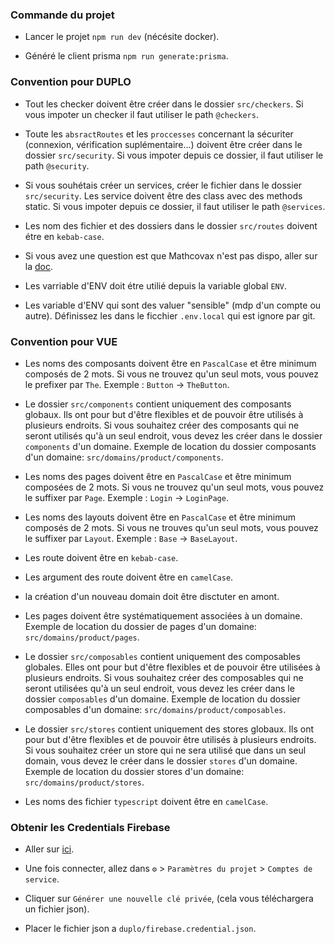 ### Commande du projet

- Lancer le projet `npm run dev` (nécésite docker).

- Généré le client prisma `npm run generate:prisma`.

### Convention pour DUPLO

- Tout les checker doivent être créer dans le dossier `src/checkers`. Si vous impoter un checker il faut utiliser le path `@checkers`.

- Toute les `absractRoutes` et les `proccesses` concernant la sécuriter (connexion, vérification suplémentaire...) doivent être créer dans le dossier `src/security`. Si vous impoter depuis ce dossier, il faut utiliser le path `@security`.

- Si vous souhétais créer un services, créer le fichier dans le dossier `src/security`. Les service doivent être des class avec des methods static. Si vous impoter depuis ce dossier, il faut utiliser le path `@services`.

- Les nom des fichier et des dossiers dans le dossier `src/routes` doivent étre en `kebab-case`.

- Si vous avez une question est que Mathcovax n'est pas dispo, aller sur la [doc](https://github.com/duplojs/duplojs).

- Les varriable d'ENV doit étre utilié depuis la variable global `ENV`.

- Les variable d'ENV qui sont des valuer "sensible" (mdp d'un compte ou autre). Définissez les dans le ficchier `.env.local` qui est ignore par git.

### Convention pour VUE

- Les noms des composants doivent être en `PascalCase` et être minimum composés de 2 mots. Si vous ne trouvez qu'un seul mots, vous pouvez le prefixer par `The`. Exemple : `Button` -> `TheButton`.

- Le dossier `src/components` contient uniquement des composants globaux. Ils ont pour but d'être flexibles et de pouvoir être utilisés à plusieurs endroits. Si vous souhaitez créer des composants qui ne seront utilisés qu'à un seul endroit, vous devez les créer dans le dossier `components` d'un domaine. Exemple de location du dossier composants d'un domaine: `src/domains/product/components`.

- Les noms des pages doivent être en `PascalCase` et être minimum composées de 2 mots. Si vous ne trouvez qu'un seul mots, vous pouvez le suffixer par `Page`. Exemple : `Login` -> `LoginPage`.

- Les noms des layouts doivent être en `PascalCase` et être minimum composés de 2 mots. Si vous ne trouves qu'un seul mots, vous pouvez le suffixer par `Layout`. Exemple : `Base` -> `BaseLayout`.

- Les route doivent être en `kebab-case`.

- Les argument des route doivent être en `camelCase`.

- la création d'un nouveau domain doit être disctuter en amont.

- Les pages doivent être systématiquement associées à un domaine. Exemple de location du dossier de pages d'un domaine: `src/domains/product/pages`.

- Le dossier `src/composables` contient uniquement des composables globales. Elles ont pour but d'être flexibles et de pouvoir être utilisées à plusieurs endroits. Si vous souhaitez créer des composables qui ne seront utilisées qu'à un seul endroit, vous devez les créer dans le dossier `composables` d'un domaine. Exemple de location du dossier composables d'un domaine: `src/domains/product/composables`.

- Le dossier `src/stores` contient uniquement des stores globaux. Ils ont pour but d'être flexibles et de pouvoir être utilisés à plusieurs endroits. Si vous souhaitez créer un store qui ne sera utilisé que dans un seul domain, vous devez le créer dans le dossier `stores` d'un domaine. Exemple de location du dossier stores d'un domaine: `src/domains/product/stores`.

- Les noms des fichier `typescript` doivent être en `camelCase`.

### Obtenir les Credentials Firebase

- Aller sur [ici](https://console.firebase.google.com/u/0/project/mon-enorme-tronc).

- Une fois connecter, allez dans `⚙️` > `Paramètres du projet` > `Comptes de service`.

- Cliquer sur `Générer une nouvelle clé privée`, (cela vous téléchargera un fichier json).

- Placer le fichier json a `duplo/firebase.credential.json`.
